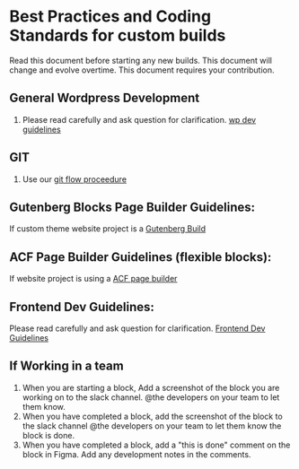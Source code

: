 # Best Practices and Coding Standards for custom builds

Read this document before starting any new builds. This document will change and evolve overtime. This document requires your contribution. 

## General Wordpress Development
1. Please read carefully and ask question for clarification. [ wp dev guidelines ](https://github.com/pixelstorm/WordPress-Development-Guidelines/)

## GIT
1. Use our [ git flow proceedure ](https://github.com/pixelstorm/git-flow)

## Gutenberg Blocks Page Builder Guidelines:
If custom theme website project is a [ Gutenberg Build ](https://github.com/pixelstorm/Custom-theme-with-gutenberg)

## ACF Page Builder Guidelines (flexible blocks):
If website project is using a [ ACF page builder ](https://github.com/pixelstorm/Custom-theme-with-ACF-Page-Builder/)

## Frontend Dev Guidelines:
Please read carefully and ask question for clarification. [Frontend Dev Guidelines](https://github.com/pixelstorm/Frontend-Development-Guidelines/)

## If Working in a team
1. When you are starting a block, Add a screenshot of the block you are working on to the slack channel. @the developers on your team to let them know.
2. When you have completed a block, add the screenshot of the block to the slack channel @the developers on your team to let them know the block is done.
3. When you have completed a block, add a "this is done" comment on the block in Figma. Add any development notes in the comments.
